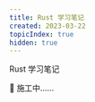 ```yaml
---
title: Rust 学习笔记
created: 2023-03-22
topicIndex: true
hidden: true
---
```


<TitleWithEmoji emoji="🦀️">Rust 学习笔记</TitleWithEmoji>

🚧 施工中……
